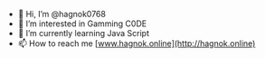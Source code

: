 - 👋 Hi, I’m @hagnok0768
- 👀 I’m interested in Gamming C0DE
- 🌱 I’m currently learning Java Script
- 📫 How to reach me [www.hagnok.online](http://hagnok.online)

<!---
hagnok0768/hagnok0768 is a ✨ special ✨ repository because its `README.md` (this file) appears on your GitHub profile.
You can click the Preview link to take a look at your changes.
--->
